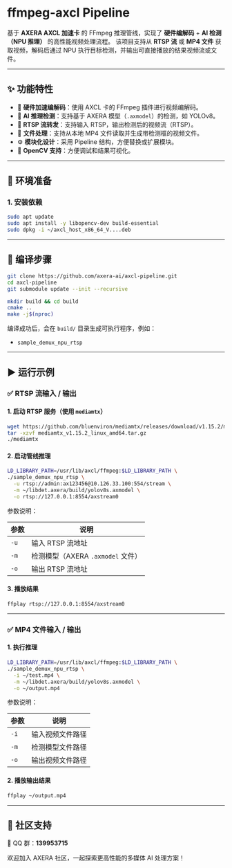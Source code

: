 # ffmpeg-axcl Pipeline

基于 **AXERA AXCL 加速卡** 的 FFmpeg 推理管线，实现了 **硬件编解码** + **AI 检测（NPU 推理）** 的高性能视频处理流程。
该项目支持从 **RTSP 流** 或 **MP4 文件** 获取视频，解码后通过 NPU 执行目标检测，并输出可直接播放的结果视频流或文件。

---

## ✨ 功能特性

* 🚀 **硬件加速编解码**：使用 AXCL 卡的 FFmpeg 插件进行视频编解码。
* 🧠 **AI 推理检测**：支持基于 AXERA 模型（`.axmodel`）的检测，如 YOLOv8。
* 📡 **RTSP 流转发**：支持输入 RTSP，输出检测后的视频流（RTSP）。
* 📼 **文件处理**：支持从本地 MP4 文件读取并生成带检测框的视频文件。
* ⚙️ **模块化设计**：采用 Pipeline 结构，方便替换或扩展模块。
* 🧩 **OpenCV 支持**：方便调试和结果可视化。

---

## 🧰 环境准备

### 1. 安装依赖

```bash
sudo apt update
sudo apt install -y libopencv-dev build-essential
sudo dpkg -i ~/axcl_host_x86_64_V....deb
```
---

## 🧱 编译步骤

```bash
git clone https://github.com/axera-ai/axcl-pipeline.git
cd axcl-pipeline
git submodule update --init --recursive

mkdir build && cd build
cmake ..
make -j$(nproc)
```

编译成功后，会在 `build/` 目录生成可执行程序，例如：

* `sample_demux_npu_rtsp`

---

## ▶️ 运行示例

### ✅ RTSP 流输入 / 输出

#### 1. 启动 RTSP 服务（使用 `mediamtx`）

```bash
wget https://github.com/bluenviron/mediamtx/releases/download/v1.15.2/mediamtx_v1.15.2_linux_amd64.tar.gz
tar -xzvf mediamtx_v1.15.2_linux_amd64.tar.gz
./mediamtx
```

#### 2. 启动管线推理

```bash
LD_LIBRARY_PATH=/usr/lib/axcl/ffmpeg:$LD_LIBRARY_PATH \
./sample_demux_npu_rtsp \
  -u rtsp://admin:ax123456@10.126.33.100:554/stream \
  -m ~/libdet.axera/build/yolov8s.axmodel \
  -o rtsp://127.0.0.1:8554/axstream0
```

参数说明：

| 参数   | 说明                        |
| ---- | ------------------------- |
| `-u` | 输入 RTSP 流地址               |
| `-m` | 检测模型（AXERA `.axmodel` 文件） |
| `-o` | 输出 RTSP 流地址               |

#### 3. 播放结果

```bash
ffplay rtsp://127.0.0.1:8554/axstream0
```

---

### ✅ MP4 文件输入 / 输出

#### 1. 执行推理

```bash
LD_LIBRARY_PATH=/usr/lib/axcl/ffmpeg:$LD_LIBRARY_PATH \
./sample_demux_npu_rtsp \
  -i ~/test.mp4 \
  -m ~/libdet.axera/build/yolov8s.axmodel \
  -o ~/output.mp4
```

参数说明：

| 参数   | 说明       |
| ---- | -------- |
| `-i` | 输入视频文件路径 |
| `-m` | 检测模型文件路径 |
| `-o` | 输出视频文件路径 |

#### 2. 播放输出结果

```bash
ffplay ~/output.mp4
```

---

## 🤝 社区支持

💬 QQ 群：**139953715**

欢迎加入 AXERA 社区，一起探索更高性能的多媒体 AI 处理方案！
